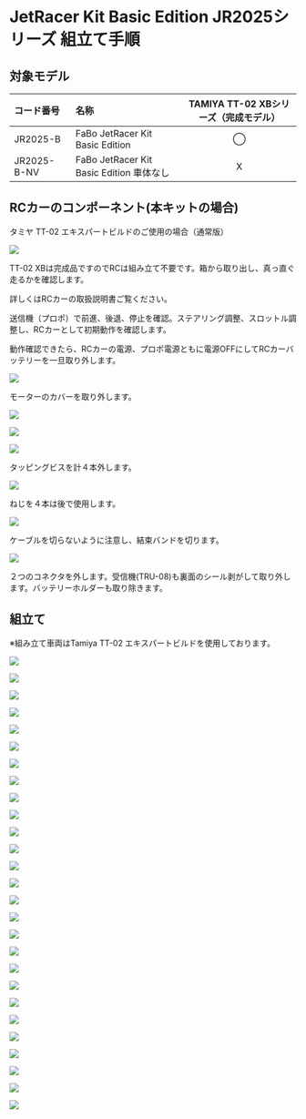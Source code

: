 # JetRacer Kit Basic Edition JR2025シリーズ 組立て手順

## 対象モデル

|コード番号|名称|TAMIYA TT-02 XBシリーズ（完成モデル）|
|:--|:--|:--:|
|JR2025-B|FaBo JetRacer Kit Basic Edition|◯|
|JR2025-B-NV|FaBo JetRacer Kit Basic Edition 車体なし|X|


## RCカーのコンポーネント(本キットの場合)

タミヤ TT-02 エキスパートビルドのご使用の場合（通常版）

![](./../race_edition/img/001assy/XB001.JPG)

TT-02 XBは完成品ですのでRCは組み立て不要です。箱から取り出し、真っ直ぐ走るかを確認します。

詳しくはRCカーの取扱説明書ご覧ください。

送信機（プロポ）で前進、後退、停止を確認。ステアリング調整、スロットル調整し、RCカーとして初期動作を確認します。

動作確認できたら、RCカーの電源、プロポ電源ともに電源OFFにしてRCカーバッテリーを一旦取り外します。

![](./../race_edition/img/001assy/XB002.JPG)

モーターのカバーを取り外します。

![](./../race_edition/img/001assy/XB003.JPG)

![](./../race_edition/img/001assy/XB004.JPG)

![](./../race_edition/img/001assy/XB005.JPG)

タッピングビスを計４本外します。

![](./../race_edition/img/001assy/XB006.JPG)

ねじを４本は後で使用します。

![](./../race_edition/img/001assy/XB007.JPG)

ケーブルを切らないように注意し、結束バンドを切ります。

![](./../race_edition/img/001assy/XB008.JPG)

２つのコネクタを外します。受信機(TRU-08)も裏面のシール剥がして取り外します。バッテリーホルダーも取り除きます。


## 組立て

※組み立て車両はTamiya TT-02 エキスパートビルドを使用しております。

![](./img/001assy/BS001.JPG)

![](./img/001assy/BS002.JPG)

![](./img/001assy/BS003.JPG)

![](./img/001assy/BS004.JPG)

![](./img/001assy/BS005.JPG)

![](./img/001assy/BS006.JPG)

![](./img/001assy/BS007.JPG)

![](./img/001assy/BS008.JPG)

![](./img/001assy/BS009.JPG)

![](./img/001assy/BS010.JPG)

![](./img/001assy/BS011.JPG)

![](./img/001assy/BS012.JPG)

![](./img/001assy/BS013.JPG)

![](./img/001assy/BS014.JPG)

![](./img/001assy/BS015.JPG)

![](./img/001assy/BS016.JPG)

![](./img/001assy/BS017.JPG)

![](./img/001assy/BS018.JPG)

![](./img/001assy/BS019.JPG)

![](./img/001assy/BS020.JPG)

![](./img/001assy/BS021.JPG)

![](./img/001assy/BS022.JPG)

![](./img/001assy/BS023.JPG)

![](./img/001assy/BS024.JPG)

![](./img/001assy/BS025.JPG)

![](./img/001assy/BS026.JPG)

![](./img/001assy/BS027.JPG)


